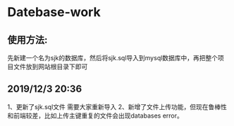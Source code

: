 # Datebase-work
## 使用方法:
先新建一个名为sjk的数据库，然后将sjk.sql导入到mysql数据库中，再把整个项目文件放到网站根目录下即可
## 2019/12/3 20:36
1、更新了sjk.sql文件 需要大家重新导入
2、新增了文件上传功能，但现在鲁棒性和前端较差，比如上传主键重复的文件会出现databases error。
